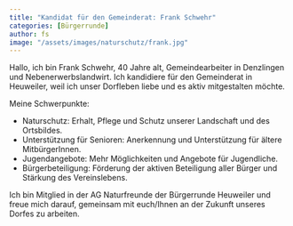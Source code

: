```yaml
---
title: "Kandidat für den Gemeinderat: Frank Schwehr"
categories: [Bürgerrunde]
author: fs
image: "/assets/images/naturschutz/frank.jpg"
---
```


Hallo, ich bin Frank Schwehr, 40 Jahre alt, Gemeindearbeiter in Denzlingen und Nebenerwerbslandwirt. Ich kandidiere für den Gemeinderat in Heuweiler, weil ich unser Dorfleben liebe und es aktiv mitgestalten möchte.

Meine Schwerpunkte:

- Naturschutz: Erhalt, Pflege und Schutz unserer Landschaft und des Ortsbildes.
- Unterstützung für Senioren: Anerkennung und Unterstützung für ältere MitbürgerInnen.
- Jugendangebote: Mehr Möglichkeiten und Angebote für Jugendliche.
- Bürgerbeteiligung: Förderung der aktiven Beteiligung aller Bürger und Stärkung des Vereinslebens.

Ich bin Mitglied in der AG Naturfreunde der Bürgerrunde Heuweiler und freue mich darauf, gemeinsam mit euch/Ihnen an der Zukunft unseres Dorfes zu arbeiten.
